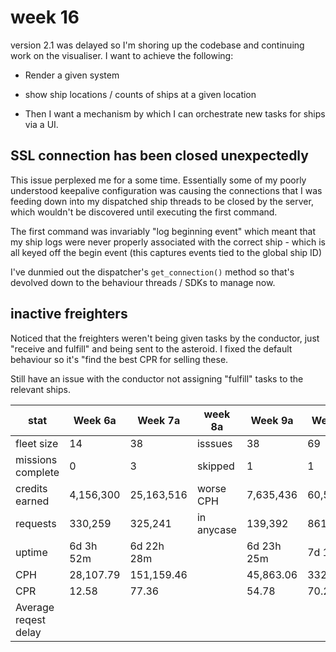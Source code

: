 # week 16

version 2.1 was delayed so I'm shoring up the codebase and continuing work on the visualiser.
I want to achieve the following:

* Render a given system
* show ship locations / counts of ships at a given location

* Then I want a mechanism by which I can orchestrate new tasks for ships via a UI.


## SSL connection has been closed unexpectedly

This issue perplexed me for a some time. Essentially some of my poorly understood keepalive configuration was causing the connections that I was feeding down into my dispatched ship threads to be closed by the server, which wouldn't be discovered until executing the first command.

The first command was invariably "log beginning event" which meant that my ship logs were never properly associated with the correct ship - which is all keyed off the begin event (this captures events tied to the global ship ID)

I've dunmied out the dispatcher's `get_connection()` method so that's devolved down to the behaviour threads / SDKs to manage now.


## inactive freighters

Noticed that the freighters weren't being given tasks by the conductor, just "receive and fulfill" and being sent to the asteroid. I fixed the default behaviour so it's "find the best CPR for selling these. 

Still have an issue with the conductor not assigning "fulfill" tasks to the relevant ships.



| stat             | Week 6a    | Week 7a    | week 8a   | Week 9a    |  Week 11a  | Week 12a    | Week 13a    | Week 16a   |
| ---              | ---       | ---         | ---       | ---        | ---        | ---         | ---         | ---        |
| fleet size       | 14        |38           | isssues   | 38         | 69         | 69          | 56          | 67         | 
| missions complete| 0         |3            | skipped   | 1          | 1          | 1           | 0           | 0          |
| credits earned   | 4,156,300 |25,163,516   | worse CPH | 7,635,436  | 60,550,875 | 59,525,664  | 102,499,052 | 93,858,132 | 
| requests         | 330,259   |325,241      | in anycase| 139,392    | 861,510    | 663,538     | 441,801     | 687,942    | 
| uptime           | 6d 3h 52m |6d 22h 28m   |           | 6d 23h 25m | 7d 14h 9m  | 6d 9h 1m    | 4d 17h 39m  | 3d 13h 3m  | 
| CPH              | 28,107.79 |151,159.46   |           | 45,863.06  | 332,404.62 | 389,002     | 901,824.62  | 1,103,401.78 |
| CPR              | 12.58     |77.36        |           | 54.78      | 70.28      | 89.71       | 232.00      | 136.43     |
| Average reqest delay |       |             |           |            |            |             |             | 17.48      |

